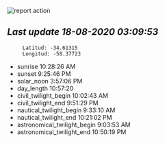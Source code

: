![report action](https://github.com/matiasz8/actions-for-reports/workflows/report%20action/badge.svg?branch=develop) 


## *****Last update 18-08-2020 03:09:53*****



		 Latitud: -34.61315
		 Longitud: -58.37723

 - sunrise 	 10:28:26 AM
 - sunset 	 9:25:46 PM
 - solar_noon 	 3:57:06 PM
 - day_length 	 10:57:20
 - civil_twilight_begin 	 10:02:43 AM
 - civil_twilight_end 	 9:51:29 PM
 - nautical_twilight_begin 	 9:33:10 AM
 - nautical_twilight_end 	 10:21:02 PM
 - astronomical_twilight_begin 	 9:03:53 AM
 - astronomical_twilight_end 	 10:50:19 PM
